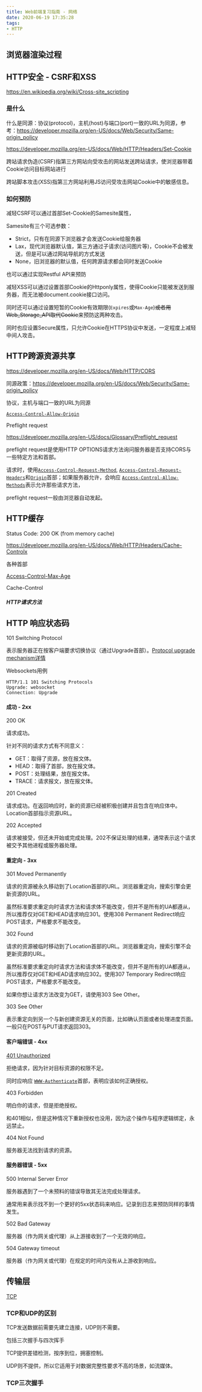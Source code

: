 ```yaml
---
title: Web前端复习指南 - 网络
date: 2020-06-19 17:35:28
tags: 
- HTTP
---
```


## 浏览器渲染过程



## HTTP安全 - CSRF和XSS

https://en.wikipedia.org/wiki/Cross-site_scripting

### 是什么

什么是同源：协议(protocol)，主机(host)与端口(port)一致的URL为同源，参考：https://developer.mozilla.org/en-US/docs/Web/Security/Same-origin_policy

https://developer.mozilla.org/en-US/docs/Web/HTTP/Headers/Set-Cookie

跨站请求伪造(CSRF)指第三方网站向受攻击的网站发送跨站请求，使浏览器带着Cookie访问目标网站进行

跨站脚本攻击(XSS)指第三方网站利用JS访问受攻击网站Cookie中的敏感信息。

### 如何预防

减轻CSRF可以通过首部Set-Cookie的Samesite属性，

Samesite有三个可选参数：

- Strict，只有在同源下浏览器才会发送Cookie给服务器
- Lax，现代浏览器默认值，第三方通过子请求(访问图片等)，Cookie不会被发送，但是可以通过网站导航的方式发送
- None，旧浏览器的默认值，任何跨源请求都会同时发送Cookie

也可以通过实现Restful API来预防

减轻XSS可以通过设置首部Cookie的Httponly属性，使得Cookie只能被发送到服务器，而无法被document.cookie接口访问。

同时还可以通过设置短暂的Cookie有效期限(`Expires`或`Max-Age`)~~或者用Web_Storage_API取代Cookie~~来预防这两种攻击。

同时也应设置Secure属性，只允许Cookie在HTTPS协议中发送，一定程度上减轻中间人攻击。

## HTTP跨源资源共享

https://developer.mozilla.org/en-US/docs/Web/HTTP/CORS

同源政策：https://developer.mozilla.org/en-US/docs/Web/Security/Same-origin_policy

协议，主机与端口一致的URL为同源

[`Access-Control-Allow-Origin`](https://developer.mozilla.org/en-US/docs/Web/HTTP/Headers/Access-Control-Allow-Origin)

Preflight request

https://developer.mozilla.org/en-US/docs/Glossary/Preflight_request

preflight request是使用HTTP OPTIONS请求方法询问服务器是否支持CORS与一些特定方法和首部。

请求时，使用[`Access-Control-Request-Method`](https://developer.mozilla.org/en-US/docs/Web/HTTP/Headers/Access-Control-Request-Method), [`Access-Control-Request-Headers`](https://developer.mozilla.org/en-US/docs/Web/HTTP/Headers/Access-Control-Request-Headers)和[`Origin`](https://developer.mozilla.org/en-US/docs/Web/HTTP/Headers/Origin)首部；如果服务器允许，会响应 [`Access-Control-Allow-Methods`](https://developer.mozilla.org/en-US/docs/Web/HTTP/Headers/Access-Control-Allow-Methods)表示允许那些请求方法，

preflight request一般由浏览器自动发起。

## HTTP缓存

Status Code: 200 OK (from memory cache)



https://developer.mozilla.org/en-US/docs/Web/HTTP/Headers/Cache-Controlx

各种首部

[Access-Control-Max-Age](https://developer.mozilla.org/en-US/docs/Web/HTTP/Headers/Access-Control-Max-Age) 

Cache-Control

##### HTTP请求方法

## HTTP 响应状态码

101 Switching Protocol

表示服务器正在按客户端要求切换协议（通过Upgrade首部）。[Protocol upgrade mechanism详情](https://developer.mozilla.org/en-US/docs/Web/HTTP/Protocol_upgrade_mechanism)

Websockets用例

```http
HTTP/1.1 101 Switching Protocols
Upgrade: websocket
Connection: Upgrade
```

#### 成功 - 2xx

200 OK

请求成功。

针对不同的请求方式有不同意义：

- GET：取得了资源，放在报文体。
- HEAD：取得了首部，放在报文体。
- POST：处理结果，放在报文体。
- TRACE：请求报文，放在报文体。

201 Created

请求成功。在返回响应时，新的资源已经被积极创建并且包含在响应体中。Location首部指示资源URL。

202 Accepted

请求被接受，但还未开始或完成处理。202不保证处理的结果，通常表示这个请求被交予其他进程或服务器处理。

#### 重定向 - 3xx

301 Moved Permanently

请求的资源被永久移动到了Location首部的URL。浏览器重定向，搜索引擎会更新资源的URL。

虽然标准要求重定向时请求方法和请求体不能改变，但并不是所有的UA都遵从，所以推荐仅对GET和HEAD请求响应301。使用308 Permanent Redirect响应POST请求，严格要求不能改变。

302 Found

请求的资源被临时移动到了Location首部的URL。浏览器重定向，搜索引擎不会更新资源的URL。

虽然标准要求重定向时请求方法和请求体不能改变，但并不是所有的UA都遵从，所以推荐仅对GET和HEAD请求响应302。使用307 Temporary Redirect响应POST请求，严格要求不能改变。

如果你想让请求方法改变为GET，请使用303 See Other。

303 See Other

表示重定向到另一个与新创建资源无关的页面，比如确认页面或者处理进度页面。一般只在POST与PUT请求返回303。

#### 客户端错误 - 4xx

[401 Unauthorized](https://developer.mozilla.org/en-US/docs/Web/HTTP/Status/401)

拒绝请求，因为针对目标资源的权限不足。

同时应响应 [`WWW-Authenticate`](https://developer.mozilla.org/en-US/docs/Web/HTTP/Headers/WWW-Authenticate)首部，表明应该如何正确授权。

403 Forbidden

明白你的请求，但是拒绝授权。

和401相似，但是这种情况下重新授权也没用，因为这个操作与程序逻辑绑定，永远禁止。

404 Not Found

服务器无法找到请求的资源。

#### 服务器错误 - 5xx

500 Internal Server Error

服务器遇到了一个未预料的错误导致其无法完成处理请求。

通常用来表示找不到一个更好的5xx状态码来响应。记录到日志来预防同样的事情发生。

502 Bad Gateway

服务器（作为网关或代理）从上游接收到了一个无效的响应。

504 Gateway timeout

服务器（作为网关或代理）在规定的时间内没有从上游收到响应。

## 传输层

[TCP](https://zh.wikipedia.org/wiki/%E4%BC%A0%E8%BE%93%E6%8E%A7%E5%88%B6%E5%8D%8F%E8%AE%AE)

### TCP和UDP的区别

TCP发送数据前需要先建立连接，UDP则不需要。

包括三次握手与四次挥手

TCP提供差错检测，按序到位，拥塞控制。

UDP则不提供，所以它适用于对数据完整性要求不高的场景，如流媒体。

### TCP三次握手

